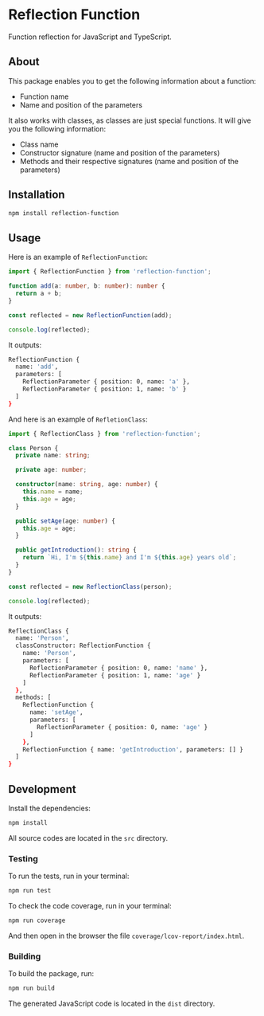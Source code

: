 # Reflection Function

Function reflection for JavaScript and TypeScript.

## About

This package enables you to get the following information about a function:

- Function name
- Name and position of the parameters

It also works with classes, as classes are just special functions. It will give you the following information:

- Class name
- Constructor signature (name and position of the parameters)
- Methods and their respective signatures (name and position of the parameters)

## Installation

```bash
npm install reflection-function
```

## Usage

Here is an example of `ReflectionFunction`:

```typescript
import { ReflectionFunction } from 'reflection-function';

function add(a: number, b: number): number {
  return a + b;
}

const reflected = new ReflectionFunction(add);

console.log(reflected);
```

It outputs:

```bash
ReflectionFunction {
  name: 'add',
  parameters: [
    ReflectionParameter { position: 0, name: 'a' },
    ReflectionParameter { position: 1, name: 'b' }
  ]
}
```

And here is an example of `RefletionClass`:

```typescript
import { ReflectionClass } from 'reflection-function';

class Person {
  private name: string;

  private age: number;

  constructor(name: string, age: number) {
    this.name = name;
    this.age = age;
  }

  public setAge(age: number) {
    this.age = age;
  }

  public getIntroduction(): string {
    return `Hi, I'm ${this.name} and I'm ${this.age} years old`;
  }
}

const reflected = new ReflectionClass(person);

console.log(reflected);
```

It outputs:

```bash
ReflectionClass {
  name: 'Person',
  classConstructor: ReflectionFunction {
    name: 'Person',
    parameters: [
      ReflectionParameter { position: 0, name: 'name' },
      ReflectionParameter { position: 1, name: 'age' }
    ]
  },
  methods: [
    ReflectionFunction {
      name: 'setAge',
      parameters: [
        ReflectionParameter { position: 0, name: 'age' }
      ]
    },
    ReflectionFunction { name: 'getIntroduction', parameters: [] }
  ]
}
```

## Development

Install the dependencies:

```bash
npm install
```

All source codes are located in the `src` directory.

### Testing

To run the tests, run in your terminal:

```bash
npm run test
```

To check the code coverage, run in your terminal:

```bash
npm run coverage
```

And then open in the browser the file `coverage/lcov-report/index.html`.

### Building

To build the package, run:

```bash
npm run build
```

The generated JavaScript code is located in the `dist` directory.